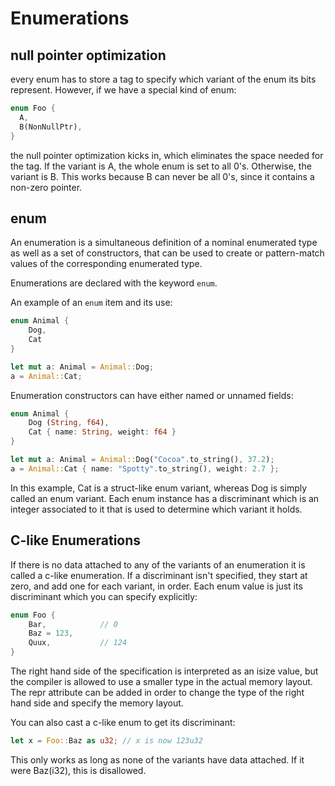 # Enumerations

## null pointer optimization
every enum has to store a tag to specify which variant of the enum its bits represent. However, if we have a special kind of enum:

```rust
enum Foo {
  A,
  B(NonNullPtr),
}
```

the null pointer optimization kicks in, which eliminates the space needed for the tag. If the variant is A, the whole enum is set to all 0's. Otherwise, the variant is B. This works because B can never be all 0's, since it contains a non-zero pointer.


## enum
An enumeration is a simultaneous definition of a nominal enumerated type as well as a set of constructors, that can be used to create or pattern-match values of the corresponding enumerated type.

Enumerations are declared with the keyword `enum`.

An example of an `enum` item and its use:

```rust
enum Animal {
    Dog,
    Cat
}

let mut a: Animal = Animal::Dog;
a = Animal::Cat;
```

Enumeration constructors can have either named or unnamed fields:

```rust
enum Animal {
    Dog (String, f64),
    Cat { name: String, weight: f64 }
}

let mut a: Animal = Animal::Dog("Cocoa".to_string(), 37.2);
a = Animal::Cat { name: "Spotty".to_string(), weight: 2.7 };
```

In this example, Cat is a struct-like enum variant, whereas Dog is simply called an enum variant. Each enum instance has a discriminant which is an integer associated to it that is used to determine which variant it holds.


## C-like Enumerations

If there is no data attached to any of the variants of an enumeration it is called a c-like enumeration. If a discriminant isn't specified, they start at zero, and add one for each variant, in order. Each enum value is just its discriminant which you can specify explicitly:

```rust
enum Foo {
    Bar,            // 0
    Baz = 123,
    Quux,           // 124
}
```

The right hand side of the specification is interpreted as an isize value, but the compiler is allowed to use a smaller type in the actual memory layout. The repr attribute can be added in order to change the type of the right hand side and specify the memory layout.

You can also cast a c-like enum to get its discriminant:

```rust
let x = Foo::Baz as u32; // x is now 123u32
```

This only works as long as none of the variants have data attached. If it were Baz(i32), this is disallowed.